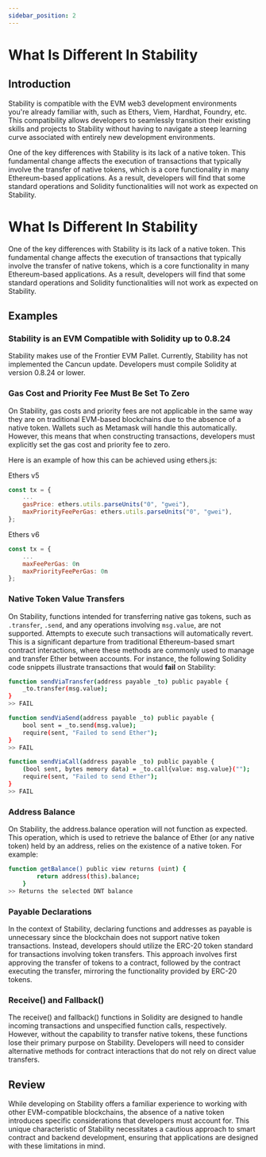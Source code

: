 ```yaml
---
sidebar_position: 2
---
```


# What Is Different In Stability

## Introduction

Stability is compatible with the EVM web3 development environments you're already familiar with, such as Ethers, Viem, Hardhat, Foundry, etc. This compatibility allows developers to seamlessly transition their existing skills and projects to Stability without having to navigate a steep learning curve associated with entirely new development environments.

One of the key differences with Stability is its lack of a native token. This fundamental change affects the execution of transactions that typically involve the transfer of native tokens, which is a core functionality in many Ethereum-based applications. As a result, developers will find that some standard operations and Solidity functionalities will not work as expected on Stability.

# What Is Different In Stability

One of the key differences with Stability is its lack of a native token. This fundamental change affects the execution of transactions that typically involve the transfer of native tokens, which is a core functionality in many Ethereum-based applications. As a result, developers will find that some standard operations and Solidity functionalities will not work as expected on Stability.

## Examples

### Stability is an EVM Compatible with Solidity up to 0.8.24

Stability makes use of the Frontier EVM Pallet. Currently, Stability has not implemented the Cancun update. Developers must compile Solidity at version 0.8.24 or lower.

### Gas Cost and Priority Fee Must Be Set To Zero

On Stability, gas costs and priority fees are not applicable in the same way they are on traditional EVM-based blockchains due to the absence of a native token. Wallets such as Metamask will handle this automatically. However, this means that when constructing transactions, developers must explicitly set the gas cost and priority fee to zero.

Here is an example of how this can be achieved using ethers.js:

Ethers v5

```javascript
const tx = {
    ...
    gasPrice: ethers.utils.parseUnits("0", "gwei"),
    maxPriorityFeePerGas: ethers.utils.parseUnits("0", "gwei"),
};
```

Ethers v6

```javascript
const tx = {
    ...
    maxFeePerGas: 0n
    maxPriorityFeePerGas: 0n
};
```

### Native Token Value Transfers

On Stability, functions intended for transferring native gas tokens, such as `.transfer`, `.send`, and any operations involving `msg.value`, are not supported. Attempts to execute such transactions will automatically revert. This is a significant departure from traditional Ethereum-based smart contract interactions, where these methods are commonly used to manage and transfer Ether between accounts. For instance, the following Solidity code snippets illustrate transactions that would **fail** on Stability:

```bash
function sendViaTransfer(address payable _to) public payable {
    _to.transfer(msg.value);
}
>> FAIL

function sendViaSend(address payable _to) public payable {
    bool sent = _to.send(msg.value);
    require(sent, "Failed to send Ether");
}
>> FAIL

function sendViaCall(address payable _to) public payable {
    (bool sent, bytes memory data) = _to.call{value: msg.value}("");
    require(sent, "Failed to send Ether");
}
>> FAIL
```

### Address Balance

On Stability, the address.balance operation will not function as expected. This operation, which is used to retrieve the balance of Ether (or any native token) held by an address, relies on the existence of a native token. For example:

```bash
function getBalance() public view returns (uint) {
        return address(this).balance;
    }
>> Returns the selected DNT balance
```

### Payable Declarations

In the context of Stability, declaring functions and addresses as payable is unnecessary since the blockchain does not support native token transactions. Instead, developers should utilize the ERC-20 token standard for transactions involving token transfers. This approach involves first approving the transfer of tokens to a contract, followed by the contract executing the transfer, mirroring the functionality provided by ERC-20 tokens.

### Receive() and Fallback()

The receive() and fallback() functions in Solidity are designed to handle incoming transactions and unspecified function calls, respectively. However, without the capability to transfer native tokens, these functions lose their primary purpose on Stability. Developers will need to consider alternative methods for contract interactions that do not rely on direct value transfers.

## Review

While developing on Stability offers a familiar experience to working with other EVM-compatible blockchains, the absence of a native token introduces specific considerations that developers must account for. This unique characteristic of Stability necessitates a cautious approach to smart contract and backend development, ensuring that applications are designed with these limitations in mind.
